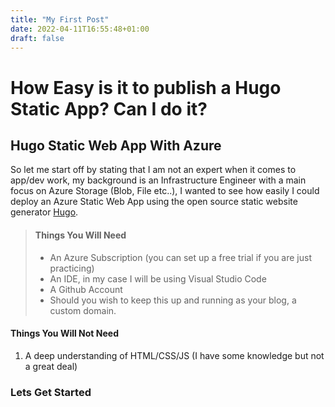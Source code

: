 ```yaml
---
title: "My First Post"
date: 2022-04-11T16:55:48+01:00
draft: false
---
```


# How Easy is it to publish a Hugo Static App? Can I do it?

## Hugo Static Web App With Azure

So let me start off by stating that I am not an expert when it comes to app/dev work, my background is an Infrastructure Engineer with a main focus on Azure Storage (Blob, File etc..), I wanted to see how easily I could deploy an Azure Static Web App using the open source static website generator <a href = "gohugo.io" target = "_blank">Hugo</a>.

> #### Things You Will Need
>
> - An Azure Subscription (you can set up a free trial if you are just practicing)
> - An IDE, in my case I will be using Visual Studio Code
> - A Github Account
> - Should you wish to keep this up and running as your blog, a custom domain.

#### Things You Will Not Need

1. A deep understanding of HTML/CSS/JS (I have some knowledge but not a great deal)

### Lets Get Started
